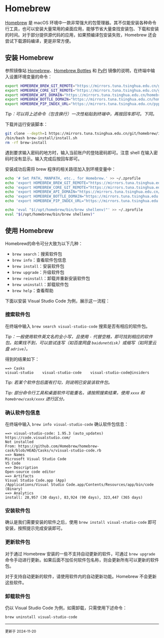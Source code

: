 # Homebrew

[Homebrew](https://brew.sh) 是 macOS 环境中一款非常强大的包管理器。其不仅能安装各种命令行工具，也可以安装大量常用的桌面应用，能够节省大量查找安装包、下载和安装的时间。对于部分提供源代码的应用，如果预编译包安装失败，Homebrew 还会尝试下载源码编译，更是非常方便。


## 安装 Homebrew

参照镜像站 [Homebrew](https://mirrors.tuna.tsinghua.edu.cn/help/homebrew/)、[Homebrew Bottles](https://mirrors.tuna.tsinghua.edu.cn/help/homebrew-bottles/) 和 [PyPI](https://mirrors.tuna.tsinghua.edu.cn/help/pypi/) 镜像的说明，在终端中输入设置环境变量的命令：

```bash
export HOMEBREW_BREW_GIT_REMOTE="https://mirrors.tuna.tsinghua.edu.cn/git/homebrew/brew.git"
export HOMEBREW_CORE_GIT_REMOTE="https://mirrors.tuna.tsinghua.edu.cn/git/homebrew/homebrew-core.git"
export HOMEBREW_API_DOMAIN="https://mirrors.tuna.tsinghua.edu.cn/homebrew-bottles/api"
export HOMEBREW_BOTTLE_DOMAIN="https://mirrors.tuna.tsinghua.edu.cn/homebrew-bottles"
export HOMEBREW_PIP_INDEX_URL="https://mirrors.tuna.tsinghua.edu.cn/pypi/web/simple"
```

*Tip：可以将上述命令（包含换行）一次性粘贴到终端中，再按回车即可。下同。*

下载并运行安装脚本：

```bash
git clone --depth=1 https://mirrors.tuna.tsinghua.edu.cn/git/homebrew/install.git brew-install
/bin/bash brew-install/install.sh
rm -rf brew-install
```

遇到要求输入密码的地方时，输入当前账户的登陆密码即可。注意 shell 在输入密码时没有显示。输入完成后按回车即可。

安装成功后需将 brew 程序的相关路径加入到环境变量中：

```bash
echo '# Set PATH, MANPATH, etc., for Homebrew.' >> ~/.zprofile
echo 'export HOMEBREW_BREW_GIT_REMOTE="https://mirrors.tuna.tsinghua.edu.cn/git/homebrew/brew.git"' >> ~/.zprofile
echo 'export HOMEBREW_CORE_GIT_REMOTE="https://mirrors.tuna.tsinghua.edu.cn/git/homebrew/homebrew-core.git"' >> ~/.zprofile
echo 'export HOMEBREW_API_DOMAIN="https://mirrors.tuna.tsinghua.edu.cn/homebrew-bottles/api"' >> ~/.zprofile
echo 'export HOMEBREW_BOTTLE_DOMAIN="https://mirrors.tuna.tsinghua.edu.cn/homebrew-bottles"' >> ~/.zprofile
echo 'export HOMEBREW_PIP_INDEX_URL="https://mirrors.tuna.tsinghua.edu.cn/pypi/web/simple"' >> ~/.zprofile

echo 'eval "$(/opt/homebrew/bin/brew shellenv)"' >> ~/.zprofile
eval "$(/opt/homebrew/bin/brew shellenv)"
```


## 使用 Homebrew

Homebrew的命令可分大致为以下几种：

- `brew search`：搜索软件包
- `brew info`：查看软件包信息
- `brew install`：安装软件包
- `brew upgrade`：升级软件包
- `brew reinstall`：卸载并重新安装软件包
- `brew uninstall`：卸载软件包
- `brew help`：查看帮助

下面以安装 Visual Studio Code 为例，展示这一流程：


### 搜索软件包

在终端中输入 `brew search visual-studio-code` 搜索是否有相应的软件包。

*Tip：一般使用软件英文名的全小写，且使用 `-` 代替空格，即可找到相应的软件包。如果找不到，可以尝试连写（如百度网盘 `baidunetdisk`）或缩写（如阿里云盘 `adrive`）。*

得到的结果如下：
```
==> Casks
visual-studio    visual-studio-code    visual-studio-code@insiders
```

*Tip: 若某个软件包后面有打勾，则说明已安装该软件包。*

*Tip: 部分命令行工具和桌面软件可能重名，请按照搜索结果，使用 `xxxx` 和 `homebrew/cask/xxxx` 进行区分。*


### 确认软件包信息

在终端中输入 `brew info visual-studio-code` 确认软件包信息：

```
==> visual-studio-code: 1.95.3 (auto_updates)
https://code.visualstudio.com/
Not installed
From: https://github.com/Homebrew/homebrew-cask/blob/HEAD/Casks/v/visual-studio-code.rb
==> Names
Microsoft Visual Studio Code
VS Code
==> Description
Open-source code editor
==> Artifacts
Visual Studio Code.app (App)
/Applications/Visual Studio Code.app/Contents/Resources/app/bin/code (Binary)
==> Analytics
install: 28,957 (30 days), 83,924 (90 days), 323,447 (365 days)
```

### 安装软件包

确认是我们需要安装的软件之后，使用 `brew install visual-studio-code` 即可安装，按照提示完成安装即可。


### 更新软件包

对于通过 Homebrew 安装的一些不支持自动更新的软件，可通过 `brew upgrade` 命令手动进行更新。如果后面不加任何软件包名称，则会更新所有可以更新的软件包。

对于支持自动更新的软件，请使用软件内的自动更新功能。Homebrew 不会更新这些软件。


### 卸载软件包

仍以 Visual Studio Code 为例，如需卸载，只需使用下述命令：

```bash
brew uninstall visual-studio-code
```


---

<small>
更新于 2024-11-20
</small>
